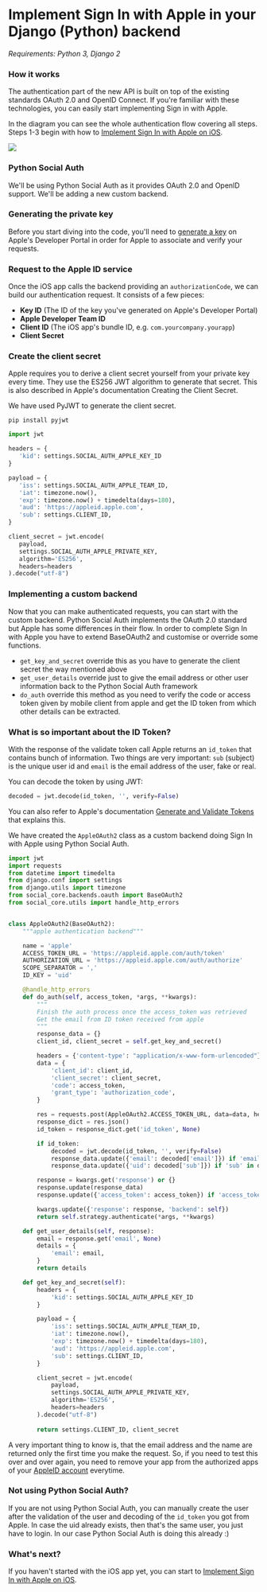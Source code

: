 
# Implement Sign In with Apple in your Django (Python) backend

_Requirements: Python 3, Django 2_

### How it works

The authentication part of the new API is built on top of the existing standards OAuth 2.0 and OpenID Connect. If you're familiar with these technologies, you can easily start implementing Sign in with Apple.

In the diagram you can see the whole authentication flow covering all steps.  
Steps 1-3 begin with how to [Implement Sign In with Apple on iOS](iOS.md).

<img src="resources/flow-diagram.png">

### Python Social Auth

We'll be using Python Social Auth as it provides OAuth 2.0 and OpenID support. We'll be adding a new custom backend.

### Generating the private key

Before you start diving into the code, you'll need to [generate a key](identifiers-and-keys.md#create-a-sign-in-with-apple-key-for-your-backend) on Apple's Developer Portal in order for Apple to associate and verify your requests.


### Request to the Apple ID service

Once the iOS app calls the backend providing an `authorizationCode`, we can build our authentication request. It consists of a few pieces:

- **Key ID** (The ID of the key you've generated on Apple's Developer Portal)
- **Apple Developer Team ID**
- **Client ID** (The iOS app's bundle ID, e.g. `com.yourcompany.yourapp`)
- **Client Secret**


### Create the client secret

Apple requires you to derive a client secret yourself from your private key every time. They use the ES256 JWT algorithm to generate that secret. This is also described in Apple's documentation Creating the Client Secret.

We have used PyJWT to generate the client secret.

```shell
pip install pyjwt
```

```python
import jwt

headers = {
   'kid': settings.SOCIAL_AUTH_APPLE_KEY_ID
}

payload = {
   'iss': settings.SOCIAL_AUTH_APPLE_TEAM_ID,
   'iat': timezone.now(),
   'exp': timezone.now() + timedelta(days=180),
   'aud': 'https://appleid.apple.com',
   'sub': settings.CLIENT_ID,
}

client_secret = jwt.encode(
   payload, 
   settings.SOCIAL_AUTH_APPLE_PRIVATE_KEY, 
   algorithm='ES256', 
   headers=headers
).decode("utf-8")
```

### Implementing a custom backend

Now that you can make authenticated requests, you can start with the custom backend. Python Social Auth implements the OAuth 2.0 standard but Apple has some differences in their flow. In order to complete Sign In with Apple you have to extend BaseOAuth2 and customise or override some functions.

- `get_key_and_secret` override this as you have to generate the client secret the way mentioned above
- `get_user_details` override just to give the email address or other user information back to the Python Social Auth framework
- `do_auth` override this method as you need to verify the code or access token given by mobile client from apple and get the ID token from which other details can be extracted.


### What is so important about the ID Token?

With the response of the validate token call Apple returns an `id_token` that contains bunch of information. Two things are very important: `sub` (subject) is the unique user id and `email` is the email address of the user, fake or real.

You can decode the token by using JWT:

```python
decoded = jwt.decode(id_token, '', verify=False)
```

You can also refer to Apple's documentation [Generate and Validate Tokens](https://developer.apple.com/documentation/signinwithapplerestapi/generate_and_validate_tokens) that explains this.

We have created the `AppleOAuth2` class as a custom backend doing Sign In with Apple using Python Social Auth.

```python
import jwt
import requests
from datetime import timedelta
from django.conf import settings
from django.utils import timezone
from social_core.backends.oauth import BaseOAuth2
from social_core.utils import handle_http_errors


class AppleOAuth2(BaseOAuth2):
    """apple authentication backend"""

    name = 'apple'
    ACCESS_TOKEN_URL = 'https://appleid.apple.com/auth/token'
    AUTHORIZATION_URL = 'https://appleid.apple.com/auth/authorize'
    SCOPE_SEPARATOR = ','
    ID_KEY = 'uid'

    @handle_http_errors
    def do_auth(self, access_token, *args, **kwargs):
        """
        Finish the auth process once the access_token was retrieved
        Get the email from ID token received from apple
        """
        response_data = {}
        client_id, client_secret = self.get_key_and_secret()

        headers = {'content-type': "application/x-www-form-urlencoded"}
        data = {
            'client_id': client_id,
            'client_secret': client_secret,
            'code': access_token,
            'grant_type': 'authorization_code',
        }

        res = requests.post(AppleOAuth2.ACCESS_TOKEN_URL, data=data, headers=headers)
        response_dict = res.json()
        id_token = response_dict.get('id_token', None)

        if id_token:
            decoded = jwt.decode(id_token, '', verify=False)
            response_data.update({'email': decoded['email']}) if 'email' in decoded else None
            response_data.update({'uid': decoded['sub']}) if 'sub' in decoded else None

        response = kwargs.get('response') or {}
        response.update(response_data)
        response.update({'access_token': access_token}) if 'access_token' not in response else None

        kwargs.update({'response': response, 'backend': self})
        return self.strategy.authenticate(*args, **kwargs)

    def get_user_details(self, response):
        email = response.get('email', None)
        details = {
            'email': email,
        }
        return details

    def get_key_and_secret(self):
        headers = {
            'kid': settings.SOCIAL_AUTH_APPLE_KEY_ID
        }

        payload = {
            'iss': settings.SOCIAL_AUTH_APPLE_TEAM_ID,
            'iat': timezone.now(),
            'exp': timezone.now() + timedelta(days=180),
            'aud': 'https://appleid.apple.com',
            'sub': settings.CLIENT_ID,
        }

        client_secret = jwt.encode(
            payload, 
            settings.SOCIAL_AUTH_APPLE_PRIVATE_KEY, 
            algorithm='ES256', 
            headers=headers
        ).decode("utf-8")
        
        return settings.CLIENT_ID, client_secret
```

A very important thing to know is, that the email address and the name are returned only the first time you make the request. So, if you need to test this over and over again, you need to remove your app from the authorized apps of your [AppleID account](https://appleid.apple.com) everytime.


### Not using Python Social Auth?

If you are not using Python Social Auth, you can manually create the user after the validation of the user and decoding of the `id_token` you got from Apple. In case the uid already exists, then that's the same user, you just have to login. In our case Python Social Auth is doing this already :)


### What's next?

If you haven't started with the iOS app yet, you can start to [Implement Sign In with Apple on iOS](iOS.md).
